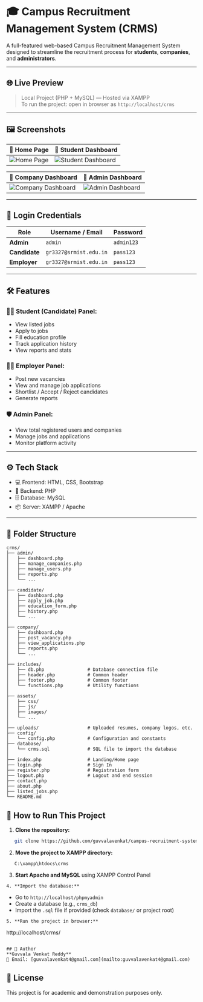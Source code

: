 # 🎓 Campus Recruitment Management System (CRMS)

A full-featured web-based Campus Recruitment Management System designed to streamline the recruitment process for **students**, **companies**, and **administrators**.

---

## 🌐 Live Preview

> Local Project (PHP + MySQL) — Hosted via XAMPP  
> To run the project: open in browser as `http://localhost/crms`

---

## 🖼️ Screenshots

| 🔹 Home Page | 🔹 Student Dashboard |
|-------------|----------------------|
| ![Home Page](https://github.com/user-attachments/assets/13789a41-c5ec-4593-ad0c-556cf049a842) | ![Student Dashboard](https://github.com/user-attachments/assets/b65993b8-61cb-4865-9b5f-f1eb76f814d3) |

| 🔹 Company Dashboard | 🔹 Admin Dashboard |
|----------------------|-------------------|
| ![Company Dashboard](https://github.com/user-attachments/assets/3b286f52-4a07-42f7-9d80-2da250d219b1) | ![Admin Dashboard](https://github.com/user-attachments/assets/bf7c8cef-e6d2-46b5-a25e-56d5271a2c5e) |


---

## 🔐 Login Credentials

| Role      | Username / Email             | Password   |
|-----------|------------------------------|------------|
| **Admin**     | `admin`                        | `admin123` |
| **Candidate** | `gr3327@srmist.edu.in`         | `pass123`  |
| **Employer**  | `gr3327@srmist.edu.in`         | `pass123`  |

---

## 🛠️ Features

### 🧑‍🎓 Student (Candidate) Panel:
- View listed jobs
- Apply to jobs
- Fill education profile
- Track application history
- View reports and stats

### 🧑‍💼 Employer Panel:
- Post new vacancies
- View and manage job applications
- Shortlist / Accept / Reject candidates
- Generate reports

### 🛡️ Admin Panel:
- View total registered users and companies
- Manage jobs and applications
- Monitor platform activity

---

## ⚙️ Tech Stack

- 💻 Frontend: HTML, CSS, Bootstrap
- 🧠 Backend: PHP
- 🗄️ Database: MySQL
- 📦 Server: XAMPP / Apache

---

## 📁 Folder Structure

```plaintext
crms/
├── admin/
│   ├── dashboard.php
│   ├── manage_companies.php
│   ├── manage_users.php
│   ├── reports.php
│   └── ...
│
├── candidate/
│   ├── dashboard.php
│   ├── apply_job.php
│   ├── education_form.php
│   ├── history.php
│   └── ...
│
├── company/
│   ├── dashboard.php
│   ├── post_vacancy.php
│   ├── view_applications.php
│   ├── reports.php
│   └── ...
│
├── includes/
│   ├── db.php                # Database connection file
│   ├── header.php            # Common header
│   ├── footer.php            # Common footer
│   └── functions.php         # Utility functions
│
├── assets/
│   ├── css/
│   ├── js/
│   ├── images/
│   └── ...
│
├── uploads/                  # Uploaded resumes, company logos, etc.
├── config/
│   └── config.php            # Configuration and constants
├── database/
│   └── crms.sql              # SQL file to import the database
│
├── index.php                 # Landing/Home page
├── login.php                 # Sign In
├── register.php              # Registration form
├── logout.php                # Logout and end session
├── contact.php
├── about.php
├── listed_jobs.php
└── README.md

````

## 🚀 How to Run This Project

1. **Clone the repository:**
````bash
   git clone https://github.com/guvvalavenkat/campus-recruitment-system.git
````

2. **Move the project to XAMPP directory:**

````
   C:\xampp\htdocs\crms
````

3. **Start Apache and MySQL** using XAMPP Control Panel
````
4. **Import the database:**
````
   * Go to `http://localhost/phpmyadmin`
   * Create a database (e.g., `crms_db`)
   * Import the `.sql` file if provided (check `database/` or project root)
````
5. **Run the project in browser:**
````
   http://localhost/crms/
````

## 👤 Author
**Guvvala Venkat Reddy**
📧 Email: [guvvalavenkat4@gmail.com](mailto:guvvalavenkat4@gmail.com)

````

## 📄 License

This project is for academic and demonstration purposes only.



